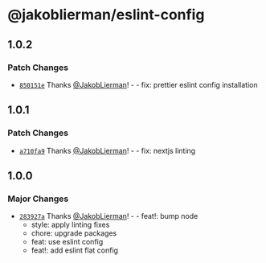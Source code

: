 # @jakoblierman/eslint-config

## 1.0.2

### Patch Changes

- [`850151e`](https://github.com/JakobLierman/js-tooling/commit/850151e2a7a3296d6cdc2fb2851153e369bb3a8f) Thanks [@JakobLierman](https://github.com/JakobLierman)! - - fix: prettier eslint config installation

## 1.0.1

### Patch Changes

- [`a710fa9`](https://github.com/JakobLierman/js-tooling/commit/a710fa9481fa7b33631caf8e51c782a0fac01e33) Thanks [@JakobLierman](https://github.com/JakobLierman)! - - fix: nextjs linting

## 1.0.0

### Major Changes

- [`283927a`](https://github.com/JakobLierman/js-tooling/commit/283927ac75d1de94cd81956d1310e4a74e65926d) Thanks [@JakobLierman](https://github.com/JakobLierman)! - - feat!: bump node
  - style: apply linting fixes
  - chore: upgrade packages
  - feat: use eslint config
  - feat!: add eslint flat config
